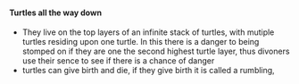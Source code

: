 #### Turtles all the way down
 - They live on the top layers of an infinite stack of turtles, with mutiple turtles residing upon one turtle. In this there is a danger to being stomped on if they are one the second highest turtle layer, thus divoners use their sence to see if there is a chance of danger
 - turtles can give birth and die, if they give birth it is called a rumbling,